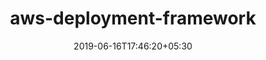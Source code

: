 ---
title: "aws-deployment-framework"
date: 2019-06-16T17:46:20+05:30
type: "organisations"
org_name: "Amazon Web Services - Labs"
repo_desc: "The AWS Deployment Framework (ADF) is an extensive and flexible framework to manage and deploy resources across multiple AWS accounts and regions based on AWS Organizations."
repo_link: https://github.com/awslabs/aws-deployment-framework


---
